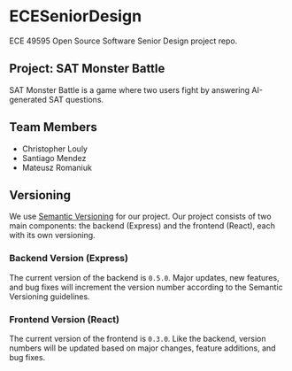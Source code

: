 # ECESeniorDesign

ECE 49595 Open Source Software Senior Design project repo.

## Project: SAT Monster Battle

SAT Monster Battle is a game where two users fight by answering AI-generated SAT questions.

## Team Members

- Christopher Louly
- Santiago Mendez
- Mateusz Romaniuk

## Versioning

We use [Semantic Versioning](https://semver.org/) for our project. Our project consists of two main components: the backend (Express) and the frontend (React), each with its own versioning.

### Backend Version (Express)

The current version of the backend is `0.5.0`. Major updates, new features, and bug fixes will increment the version number according to the Semantic Versioning guidelines.

### Frontend Version (React)

The current version of the frontend is `0.3.0`. Like the backend, version numbers will be updated based on major changes, feature additions, and bug fixes.
